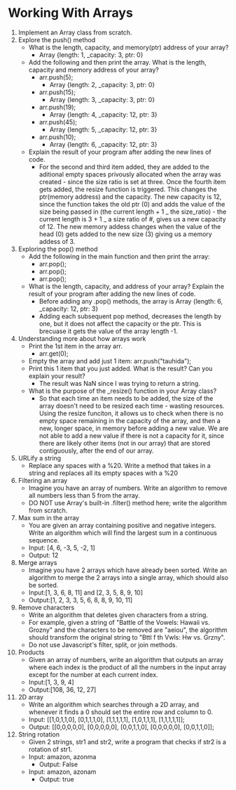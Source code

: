 # Working With Arrays

1. Implement an Array class from scratch.
2. Explore the push() method
    - What is the length, capacity, and memory(ptr) address of your array?
        - Array {length: 1, \_capacity: 3, ptr: 0}
    - Add the following and then print the array. What is the length, capacity and memory address of your array?
        - arr.push(5);
            - Array {length: 2, \_capacity: 3, ptr: 0}
        - arr.push(15);
            - Array {length: 3, \_capacity: 3, ptr: 0}
        - arr.push(19);
            - Array {length: 4, \_capacity: 12, ptr: 3}
        - arr.push(45);
            - Array {length: 5, \_capacity: 12, ptr: 3}
        - arr.push(10);
            - Array {length: 6, \_capacity: 12, ptr: 3}
    - Explain the result of your program after adding the new lines of code.
        - For the second and third item added, they are added to the aditional empty spaces privously allocated when the array was created - since the size ratio is set at three. Once the fourth item gets added, the resize function is triggered. This changes the ptr(memory address) and the capacity. The new capacity is 12, since the function takes the old ptr (0) and adds the value of the size being passed in (the current length + 1 _ the size_ratio) - the current length is 3 + 1 _ a size ratio of #, gives us a new capacity of 12. The new memory addess changes when the value of the head (0) gets added to the new size (3) giving us a memory addess of 3.
3. Exploring the pop() method
    - Add the following in the main function and then print the array:
        - arr.pop();
        - arr.pop();
        - arr.pop();
    - What is the length, capacity, and address of your array? Explain the result of your program after adding the new lines of code.
        - Before adding any .pop() methods, the array is Array {length: 6, \_capacity: 12, ptr: 3}
        - Adding each subsequent pop method, decreases the length by one, but it does not affect the capacity or the ptr. This is brecuase it gets the value of the array length -1.
4. Understanding more about how arrays work
    - Print the 1st item in the array arr.
        - arr.get(0);
    - Empty the array and add just 1 item: arr.push("tauhida");
    - Print this 1 item that you just added. What is the result? Can you explain your result?
        - The result was NaN since I was trying to return a string.
    - What is the purpose of the \_resize() function in your Array class?
        - So that each time an item needs to be added, the size of the array doesn't need to be resized each time - wasting resources. Using the resize funciton, it allows us to check when there is no empty space remaining in the capacity of the array, and then a new, longer space, in memory before adding a new value. We are not able to add a new value if there is not a capacity for it, since there are likely other items (not in our array) that are stored contiguously, after the end of our array.
5. URLify a string
    - Replace any spaces with a %20. Write a method that takes in a string and replaces all its empty spaces with a %20
6. Filtering an array
    - Imagine you have an array of numbers. Write an algorithm to remove all numbers less than 5 from the array.
    - DO NOT use Array's built-in .filter() method here; write the algorithm from scratch.
7. Max sum in the array
    - You are given an array containing positive and negative integers. Write an algorithm which will find the largest sum in a continuous sequence.
    - Input: [4, 6, -3, 5, -2, 1]
    - Output: 12
8. Merge arrays
    - Imagine you have 2 arrays which have already been sorted. Write an algorithm to merge the 2 arrays into a single array, which should also be sorted.
    - Input:[1, 3, 6, 8, 11] and [2, 3, 5, 8, 9, 10]
    - Output:[1, 2, 3, 3, 5, 6, 8, 8, 9, 10, 11]
9. Remove characters
    - Write an algorithm that deletes given characters from a string.
    - For example, given a string of "Battle of the Vowels: Hawaii vs. Grozny" and the characters to be removed are "aeiou", the algorithm should transform the original string to "Bttl f th Vwls: Hw vs. Grzny".
    - Do not use Javascript's filter, split, or join methods.
10. Products
    - Given an array of numbers, write an algorithm that outputs an array where each index is the product of all the numbers in the input array except for the number at each current index.
    - Input:[1, 3, 9, 4]
    - Output:[108, 36, 12, 27]
11. 2D array
    -   Write an algorithm which searches through a 2D array, and whenever it finds a 0 should set the entire row and column to 0.
    -   Input:
        [[1,0,1,1,0],
        [0,1,1,1,0],
        [1,1,1,1,1],
        [1,0,1,1,1],
        [1,1,1,1,1]];
    -   Output:
        [[0,0,0,0,0],
        [0,0,0,0,0],
        [0,0,1,1,0],
        [0,0,0,0,0],
        [0,0,1,1,0]];
12. String rotation
    - Given 2 strings, str1 and str2, write a program that checks if str2 is a rotation of str1.
    - Input: amazon, azonma
        - Output: False
    - Input: amazon, azonam
        - Output: true